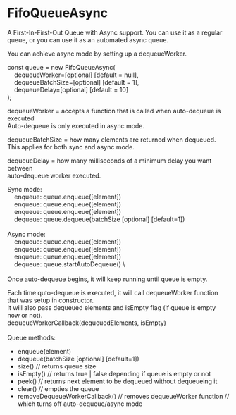 # FifoQueueAsync

A First-In-First-Out Queue with Async support.
You can use it as a regular queue, or you can use it 
as an automated async queue.

You can achieve async mode by setting up a dequeueWorker.

const queue = new FifoQueueAsync( \
&nbsp; &nbsp; dequeueWorker=[optional] [default = null], \
&nbsp; &nbsp; dequeueBatchSize=[optional] [default = 1], \
&nbsp; &nbsp; dequeueDelay=[optional] [default = 10] \
);

dequeueWorker = accepts a function that is called when auto-dequeue is executed \
Auto-dequeue is only executed in async mode.

dequeueBatchSize = how many elements are returned when dequeued. \
This applies for both sync and async mode.

dequeueDelay = how many milliseconds of a minimum delay you want between \
auto-dequeue worker executed.


Sync mode: \
&nbsp; &nbsp; enqueue: queue.enqueue([element]) \
&nbsp; &nbsp; enqueue: queue.enqueue([element]) \
&nbsp; &nbsp; enqueue: queue.enqueue([element]) \
&nbsp; &nbsp; dequeue: queue.dequeue(batchSize [optional] [default=1]) \
 \
Async mode: \
&nbsp; &nbsp; enqueue: queue.enqueue([element]) \
&nbsp; &nbsp; enqueue: queue.enqueue([element]) \
&nbsp; &nbsp; enqueue: queue.enqueue([element]) \
&nbsp; &nbsp; dequeue: queue.startAutoDequeue() \   
 \
Once auto-dequeue begins, it will keep running until queue is empty.

Each time quto-dequeue is executed, it will call dequeueWorker function \
that was setup in constructor. \
It will also pass dequeued elements and isEmpty flag (if queue is empty now or not). \
dequeueWorkerCallback(dequeuedElements, isEmpty)
\
\
Queue methods:
- enqueue(element)
- dequeue(batchSize [optional] [default=1])
- size() // returns queue size
- isEmpty() // returns true | false depending if queue is empty or not
- peek() // returns next element to be dequeued without dequeueing it
- clear() // empties the queue
- removeDequeueWorkerCallback() // removes dequeueWorker function
                                // which turns off auto-dequeue/async mode